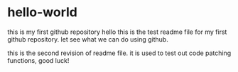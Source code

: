 # hello-world
this is my first github repository
hello this is the test readme file for my first github repository. let see what we can do using github. 

this is the second revision of readme file. it is used to test out code patching functions, good luck!
